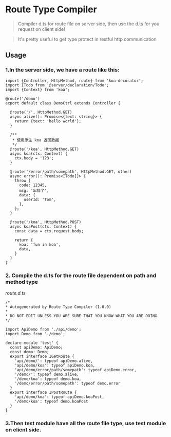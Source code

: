 # Route Type Compiler

> Compiler d.ts for route file on server side, then use the d.ts for you request on client side!

> It's pretty useful to get type protect in restful http communication

## Usage

### 1.In the server side, we have a route like this:

```
import {Controller, HttpMethod, route} from 'koa-decorator';
import ITodo from '@server/declaration/Todo';
import {Context} from 'koa';

@route('/demo')
export default class DemoCtrl extends Controller {

  @route('/', HttpMethod.GET)
  async alive(): Promise<{text: string}> {
    return {text: 'hello world'};
  }

  /**
   * 使用原生 koa 返回数据
   */
  @route('/koa', HttpMethod.GET)
  async koa(ctx: Context) {
    ctx.body = '123';
  }

  @route('/error/path/somepath', HttpMethod.GET, other)
  async error(): Promise<ITodo[]> {
    throw {
      code: 12345,
      msg: '出错了',
      data: {
        userId: 'Tom',
      },
    };
  }

  @route('/koa', HttpMethod.POST)
  async koaPost(ctx: Context) {
    const data = ctx.request.body;
    
    return {
      koa: 'fun in koa',
      data,
    }
  }
}
```

### 2. Compile the d.ts for the route file dependent on path and method type

*route.d.ts*
```
/*
* Autogenerated by Route Type Compiler (1.0.0)
*
* DO NOT EDIT UNLESS YOU ARE SURE THAT YOU KNOW WHAT YOU ARE DOING
*/

import ApiDemo from './api/demo';
import Demo from './demo';

declare module 'test' {
  const apiDemo: ApiDemo;
  const demo: Demo;
  export interface IGetRoute {
    'api/demo/': typeof apiDemo.alive,
    'api/demo/koa': typeof apiDemo.koa,
    'api/demo/error/path/somepath': typeof apiDemo.error,
    '/demo/': typeof demo.alive,
    '/demo/koa': typeof demo.koa,
    '/demo/error/path/somepath': typeof demo.error
  }
  export interface IPostRoute {
    'api/demo/koa': typeof apiDemo.koaPost,
    '/demo/koa': typeof demo.koaPost
  }
}
```

### 3.Then test module have all the route file type, use test module on client side.

